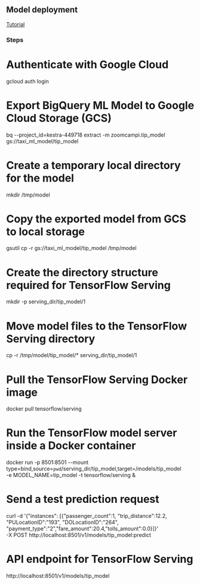 ## Model deployment
[Tutorial](https://cloud.google.com/bigquery-ml/docs/export-model-tutorial)
### Steps

# Authenticate with Google Cloud
gcloud auth login 

# Export BigQuery ML Model to Google Cloud Storage (GCS)
bq --project_id=kestra-449718 extract -m zoomcampi.tip_model gs://taxi_ml_model/tip_model

# Create a temporary local directory for the model
mkdir /tmp/model

# Copy the exported model from GCS to local storage
gsutil cp -r gs://taxi_ml_model/tip_model /tmp/model

# Create the directory structure required for TensorFlow Serving
mkdir -p serving_dir/tip_model/1

# Move model files to the TensorFlow Serving directory
cp -r /tmp/model/tip_model/* serving_dir/tip_model/1

# Pull the TensorFlow Serving Docker image
docker pull tensorflow/serving

# Run the TensorFlow model server inside a Docker container
docker run -p 8501:8501 --mount type=bind,source=`pwd`/serving_dir/tip_model,target=/models/tip_model \
  -e MODEL_NAME=tip_model -t tensorflow/serving &

# Send a test prediction request
curl -d '{"instances": [{"passenger_count":1, "trip_distance":12.2, "PULocationID":"193", "DOLocationID":"264", "payment_type":"2","fare_amount":20.4,"tolls_amount":0.0}]}' \
  -X POST http://localhost:8501/v1/models/tip_model:predict

# API endpoint for TensorFlow Serving
http://localhost:8501/v1/models/tip_model
